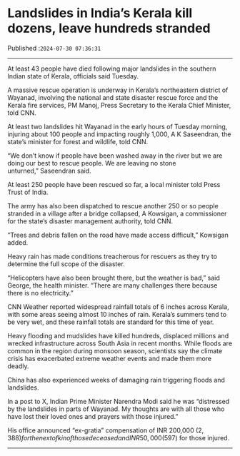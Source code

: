 # Landslides in India’s Kerala kill dozens, leave hundreds stranded

Published :`2024-07-30 07:36:31`

---

At least 43 people have died following major landslides in the southern Indian state of Kerala, officials said Tuesday.

A massive rescue operation is underway in Kerala’s northeastern district of Wayanad, involving the national and state disaster rescue force and the Kerala fire services, PM Manoj, Press Secretary to the Kerala Chief Minister, told CNN.

At least two landslides hit Wayanad in the early hours of Tuesday morning, injuring about 100 people and impacting roughly 1,000, A K Saseendran, the state’s minister for forest and wildlife, told CNN.

“We don’t know if people have been washed away in the river but we are doing our best to rescue people. We are leaving no stone unturned,” Saseendran said.

At least 250 people have been rescued so far, a local minister told Press Trust of India.

The army has also been dispatched to rescue another 250 or so people stranded in a village after a bridge collapsed, A Kowsigan, a commissioner for the state’s disaster management authority, told CNN.

“Trees and debris fallen on the road have made access difficult,” Kowsigan added.

Heavy rain has made conditions treacherous for rescuers as they try to determine the full scope of the disaster.

“Helicopters have also been brought there, but the weather is bad,” said George, the health minister. “There are many challenges there because there is no electricity.”

CNN Weather reported widespread rainfall totals of 6 inches across Kerala, with some areas seeing almost 10 inches of rain. Kerala’s summers tend to be very wet, and these rainfall totals are standard for this time of year.

Heavy flooding and mudslides have killed hundreds, displaced millions and wrecked infrastructure across South Asia in recent months. While floods are common in the region during monsoon season, scientists say the climate crisis has exacerbated extreme weather events and made them more deadly.

China has also experienced weeks of damaging rain triggering floods and landslides.

In a post to X, Indian Prime Minister Narendra Modi said he was “distressed by the landslides in parts of Wayanad. My thoughts are with all those who have lost their loved ones and prayers with those injured.”

His office announced “ex-gratia” compensation of INR 200,000 ($2,388) for the next of kin of those deceased and INR 50,000 ($597) for those injured.

---

